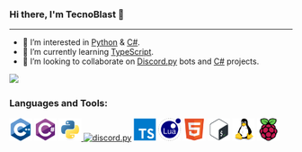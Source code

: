 ### Hi there, I'm TecnoBlast 👋
 ---
- 👀 I’m interested in [Python](https://www.python.org/) & [C#](https://dotnet.microsoft.com/en-us/languages/csharp).
- 🌱 I’m currently learning [TypeScript](https://www.typescriptlang.org/).
- 💞️ I’m looking to collaborate on [Discord.py](https://discordpy.readthedocs.io/) bots and [C#](https://dotnet.microsoft.com/en-us/languages/csharp) projects.

<img src="https://discord.c99.nl/widget/theme-2/671016746831839234.png"/>

<h3 align="left">Languages and Tools:</h3>
<p align="left"> 
      <a href="https://cplusplus.com" target="_blank"><img src="https://github.com/devicons/devicon/blob/master/icons/cplusplus/cplusplus-original.svg" alt="C++" width="40" height="40"></a>
     <a href="https://dotnet.microsoft.com/en-us/languages/csharp" target="_blank"><img src="https://github.com/devicons/devicon/blob/master/icons/csharp/csharp-original.svg" alt="C#" width="40" height="40"></a>
     <a href="https://www.python.org/" target="_blank"><img src="https://raw.githubusercontent.com/devicons/devicon/master/icons/python/python-original.svg" alt="python" width="40" height="40"/> </a>
    <a href="https://discordpy.readthedocs.io/" target="_blank"><img src="https://discordpy.readthedocs.io/en/stable/_static/discord_py_logo.ico" alt="discord.py" width="40" height="40"></a>
    <a href="https://www.typescriptlang.org/" target="_blank"><img src="https://github.com/devicons/devicon/blob/master/icons/typescript/typescript-original.svg" alt="typescript" width="40" height="40"></a>
    <a href="https://www.lua.org/" target="_blank"><img src="https://github.com/devicons/devicon/blob/master/icons/lua/lua-original.svg" alt="lua" width="40" height="40"></a>
    <a href="https://html.spec.whatwg.org/" target="_blank"><img src="https://github.com/devicons/devicon/blob/master/icons/html5/html5-original.svg" alt="html" width="40" height="40"></a>
    <a href="https://www.gnu.org/software/bash/" target="_blank"><img src="https://github.com/devicons/devicon/blob/master/icons/bash/bash-original.svg" alt="bash" width="40" height="40"></a>
    <a href="https://www.linux.org/" target="_blank"><img src="https://github.com/devicons/devicon/blob/master/icons/linux/linux-original.svg" alt="linux" width="40" height="40"></a>
    <a href="https://www.raspberrypi.org/" target="_blank"><img src="https://github.com/devicons/devicon/blob/master/icons/raspberrypi/raspberrypi-original.svg" alt="rpi" width="40" height="40"></a>
</p>
<!---
TecnoBlast/TecnoBlast is a ✨ special ✨ repository because its `README.md` (this file) appears on your GitHub profile.
You can click the Preview link to take a look at your changes.
- 📫 Reach me on Discord: tecnoblast303
--->
